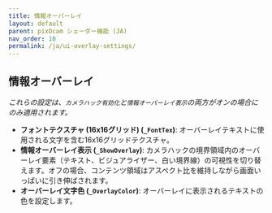 ```yaml
---
title: 情報オーバーレイ
layout: default
parent: pixOcam シェーダー機能 (JA)
nav_order: 10
permalink: /ja/ui-overlay-settings/
---
```


## 情報オーバーレイ

*これらの設定は、`カメラハック有効化`と`情報オーバーレイ表示`の両方がオンの場合にのみ適用されます。*

*   **フォントテクスチャ (16x16グリッド) (`_FontTex`)**:
    オーバーレイテキストに使用される文字を含む16x16グリッドテクスチャ。
*   **情報オーバーレイ表示 (`_ShowOverlay`)**:
    カメラハックの境界領域内のオーバーレイ要素（テキスト、ビジュアライザー、白い境界線）の可視性を切り替えます。オフの場合、コンテンツ領域はアスペクト比を維持しながら画面いっぱいに引き伸ばされます。
*   **オーバーレイ文字色 (`_OverlayColor`)**:
    オーバーレイに表示されるテキストの色を設定します。 